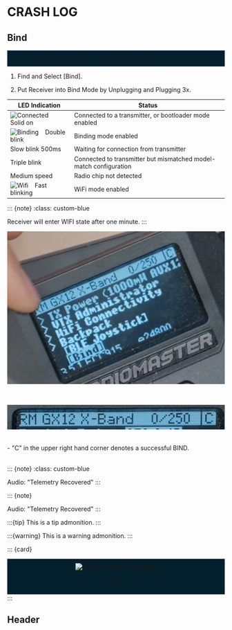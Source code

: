 # CRASH LOG

## Bind



<div class="admonition note" name="html-admonition" style="background: #04202d; padding: 10px; text-align: left;">
1. On <span class="blue">Radio</span>: Long press:'Sys' > Tools => Express LRS
</div>

1. Find and Select <span class="blue">[Bind].</span>


1. Put <span class="amber">Receiver</span> into Bind Mode by Unplugging and Plugging <span class="amber">3x</span>.  

<!-- Receiver LED Status Table -->
<div class="my-table-wrapper">

| LED Indication                                                                          | Status                                              |
|-----------------------------------------------------------------------------------------|-----------------------------------------------------|
| ![Connected](https://www.expresslrs.org/assets/images/LED_ON.gif) &nbsp;&nbsp; Solid on | Connected to a transmitter, or bootloader mode enabled |
| ![Binding](https://www.expresslrs.org/assets/images/LEDSEQ_BINDING_10_10_10_100.gif) &nbsp;&nbsp; Double blink       | Binding mode enabled                                |
| Slow blink 500ms   | Waiting for connection from transmitter            |
| Triple blink       | Connected to transmitter but mismatched model-match configuration |
| Medium speed       | Radio chip not detected                            |
| ![Wifi](https://www.expresslrs.org/assets/images/LEDSEQ_WIFI_UPDATE_2_3.gif) &nbsp;&nbsp; Fast blinking      | WiFi mode enabled                                  |

</div>
<!-- End Table -->


::: {note}
:class: custom-blue

Receiver will enter WIFI state after one minute.
:::

![Bind Connect](Images/Receiver/Bind-Connect-C.png)

<br>

![C](Images/Receiver/Bind-Connect-C-cu.png)

<br>

<div class="bg-highlight">
- "C" in the upper right hand corner denotes a successful BIND.
</div>
<br>

::: {note}
:class: custom-blue

Audio: "Telemetry Recovered"
:::

::: {note}

Audio: "Telemetry Recovered"
:::


:::{tip}
This is a tip admonition.
:::

:::{warning}
This is a warning admonition.
:::



::: {card}
<div class="admonition note" name="html-admonition" style="background: #04202d; padding: 10px; text-align: center;">

  <a href="https://www.youtube.com/watch?v=N0ajKoef3qs" target="_blank" rel="noopener noreferrer">
    <img src="https://img.youtube.com/vi/N0ajKoef3qs/maxresdefault.jpg" alt="YouTube Video Thumbnail" />
  </a>

  <u>[Bind](https://www.youtube.com/watch?v=N0ajKoef3qs)</u>

</div>
:::


<p></p>
<p></p>





## Header
